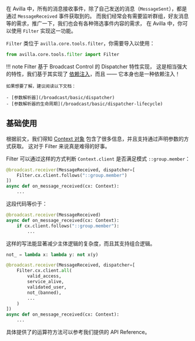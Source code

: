 在 Avilla 中，所有的消息接收事件，除了自己发送的消息（`MessageSent`），都是通过 `MessageReceived` 事件获取到的。
而我们经常会有需要监听群组，好友消息等的需求，推广一下，我们也会有各种筛选事件内容的需求，
在 Avilla 中，你可以使用 `Filter` 实现这一功能。

`Filter` 类位于 `avilla.core.tools.filter`，你需要导入以使用：

```python
from avilla.core.tools.filter import Filter
```

!!! note
    Filter 基于 Broadcast Control 的 Dispatcher 特性实现，
    这是相当强大的特性，我们基于其实现了 [依赖注入](/avilla/advance/depend-intro)，而且 —— 它本身也是一种依赖注入！

    如果想要了解，建议阅读以下文档：

    - [参数解析器](/broadcast/basic/dispatcher)
    - [参数解析器的生命周期](/broadcast/basic/dispatcher-lifecycle)


## 基础使用

根据前文，我们得知 [Context 对象](./context-basic.md) 包含了很多信息，并且支持通过声明参数的方式获取。
这对于 Filter 来说真是难得的好事。

Filter 可以通过这样的方式判断 `Context.client` 是否满足模式 `::group.member`：

```python
@broadcast.receiver(MessageReceived, dispatcher=[
    Filter.cx.client.follows("::group.member")
])
async def on_message_received(cx: Context):
    ...
```

这段代码等价于：

```python
@broadcast.receiver(MessageReceived)
async def on_message_received(cx: Context):
    if cx.client.follows("::group.member"):
        ...
```

这样的写法能显著减少主体逻辑的复杂度，而且其支持组合逻辑。

```python
not_ = lambda x: lambda y: not x(y)

@broadcast.receiver(MessageReceived, dispatcher=[
    Filter.cx.client.all(
        valid_access,
        service_alive,
        validated_user,
        not_(banned),
        ...
    )
])
async def on_message_received(cx: Context):
    ...
```

具体提供了的运算符方法可以参考我们提供的 API Reference。
